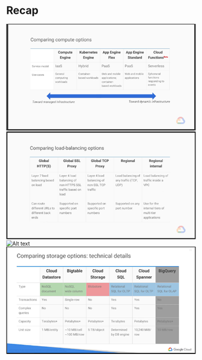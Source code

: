 # Recap

![Alt text](images/comparingcomputeoptions.png?raw=true "Comparison Compute Options")
![Alt text](images/loadbalancecomparisonoptions.png?raw=true "Load balance comparision options")
![Alt text](images/comparinginterconnectoptions.png?raw=true "Comparing Interconnect Options")
![Alt text](images/comparingstorageoptions.png?raw=true "Comparing Storage Options")
